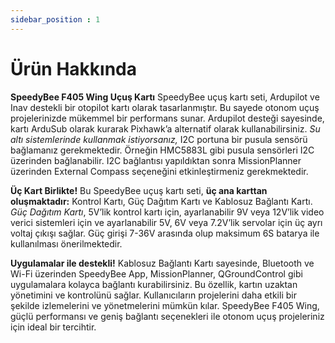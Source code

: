 ```yaml
---
sidebar_position : 1
---
```


# Ürün Hakkında

**SpeedyBee F405 Wing Uçuş Kartı**
SpeedyBee uçuş kartı seti, Ardupilot ve Inav destekli bir otopilot kartı olarak tasarlanmıştır. Bu sayede otonom uçuş projelerinizde mükemmel bir performans sunar. Ardupilot desteği sayesinde, kartı ArduSub olarak kurarak Pixhawk’a alternatif olarak kullanabilirsiniz. _Su altı sistemlerinde kullanmak istiyorsanız,_ I2C portuna bir pusula sensörü bağlamanız gerekmektedir. Örneğin HMC5883L gibi pusula sensörleri I2C üzerinden bağlanabilir. I2C bağlantısı yapıldıktan sonra MissionPlanner üzerinden External Compass seçeneğini etkinleştirmeniz gerekmektedir.

**Üç Kart Birlikte!**
Bu SpeedyBee uçuş kartı seti, **üç ana karttan oluşmaktadır:** Kontrol Kartı, Güç Dağıtım Kartı ve Kablosuz Bağlantı Kartı. _Güç Dağıtım Kartı_, 5V’lik kontrol kartı için, ayarlanabilir 9V veya 12V’lik video verici sistemleri için ve ayarlanabilir 5V, 6V veya 7.2V’lik servolar için üç ayrı voltaj çıkışı sağlar. Güç girişi 7-36V arasında olup maksimum 6S batarya ile kullanılması önerilmektedir.

**Uygulamalar ile destekli!**
Kablosuz Bağlantı Kartı sayesinde, Bluetooth ve Wi-Fi üzerinden SpeedyBee App, MissionPlanner, QGroundControl gibi uygulamalara kolayca bağlantı kurabilirsiniz. Bu özellik, kartın uzaktan yönetimini ve kontrolünü sağlar. Kullanıcıların projelerini daha etkili bir şekilde izlemelerini ve yönetmelerini mümkün kılar. SpeedyBee F405 Wing, güçlü performansı ve geniş bağlantı seçenekleri ile otonom uçuş projeleriniz için ideal bir tercihtir.
